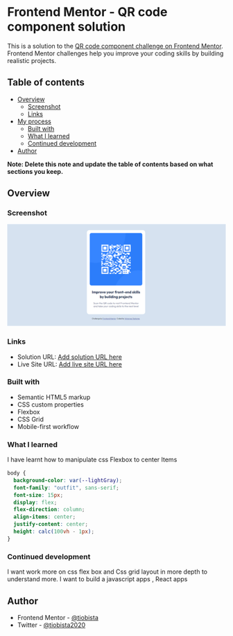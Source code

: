 # Frontend Mentor - QR code component solution

This is a solution to the [QR code component challenge on Frontend Mentor](https://www.frontendmentor.io/challenges/qr-code-component-iux_sIO_H). Frontend Mentor challenges help you improve your coding skills by building realistic projects.

## Table of contents

- [Overview](#overview)
  - [Screenshot](#screenshot)
  - [Links](#links)
- [My process](#my-process)
  - [Built with](#built-with)
  - [What I learned](#what-i-learned)
  - [Continued development](#continued-development)
- [Author](#author)

**Note: Delete this note and update the table of contents based on what sections you keep.**

## Overview

### Screenshot

![](desktop%20preview%20screen%20shot.PNG)

### Links

- Solution URL: [Add solution URL here](https://your-solution-url.com)
- Live Site URL: [Add live site URL here](https://your-live-site-url.com)

### Built with

- Semantic HTML5 markup
- CSS custom properties
- Flexbox
- CSS Grid
- Mobile-first workflow

### What I learned

I have learnt how to manipulate css Flexbox to center Items

```css
body {
  background-color: var(--lightGray);
  font-family: "outfit", sans-serif;
  font-size: 15px;
  display: flex;
  flex-direction: column;
  align-items: center;
  justify-content: center;
  height: calc(100vh - 1px);
}
```

### Continued development

I want work more on css flex box and Css grid layout in more depth to understand more.
I want to build a javascript apps , React apps

## Author

- Frontend Mentor - [@tiobista](https://www.frontendmentor.io/profile/tiobista)
- Twitter - [@tiobista2020](https://twitter.com/tiobista2020)
